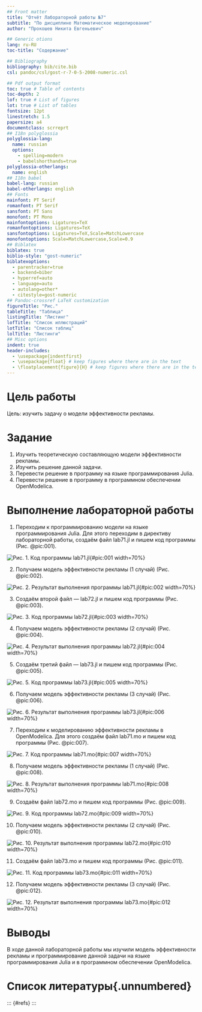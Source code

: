 ```yaml
---
## Front matter
title: "Отчёт Лабораторной работы №7"
subtitle: "По дисциплине Математическое моделирование"
author: "Прокошев Никита Евгеньевич"

## Generic otions
lang: ru-RU
toc-title: "Содержание"

## Bibliography
bibliography: bib/cite.bib
csl: pandoc/csl/gost-r-7-0-5-2008-numeric.csl

## Pdf output format
toc: true # Table of contents
toc-depth: 2
lof: true # List of figures
lot: true # List of tables
fontsize: 12pt
linestretch: 1.5
papersize: a4
documentclass: scrreprt
## I18n polyglossia
polyglossia-lang:
  name: russian
  options:
	- spelling=modern
	- babelshorthands=true
polyglossia-otherlangs:
  name: english
## I18n babel
babel-lang: russian
babel-otherlangs: english
## Fonts
mainfont: PT Serif
romanfont: PT Serif
sansfont: PT Sans
monofont: PT Mono
mainfontoptions: Ligatures=TeX
romanfontoptions: Ligatures=TeX
sansfontoptions: Ligatures=TeX,Scale=MatchLowercase
monofontoptions: Scale=MatchLowercase,Scale=0.9
## Biblatex
biblatex: true
biblio-style: "gost-numeric"
biblatexoptions:
  - parentracker=true
  - backend=biber
  - hyperref=auto
  - language=auto
  - autolang=other*
  - citestyle=gost-numeric
## Pandoc-crossref LaTeX customization
figureTitle: "Рис."
tableTitle: "Таблица"
listingTitle: "Листинг"
lofTitle: "Список иллюстраций"
lotTitle: "Список таблиц"
lolTitle: "Листинги"
## Misc options
indent: true
header-includes:
  - \usepackage{indentfirst}
  - \usepackage{float} # keep figures where there are in the text
  - \floatplacement{figure}{H} # keep figures where there are in the text
---
```


# Цель работы

Цель: изучить задачу о модели эффективности рекламы.

# Задание

1. Изучить теоретическую составляющую модели эффективности рекламы.
2. Изучить решение данной задачи.
3. Перевести решение в программу на языке программирования Julia.
4. Перевести решение в программу в программном обеспечении OpenModelica.

# Выполнение лабораторной работы

1. Переходим к программированию модели на языке программирования Julia. Для этого переходим в директиву лабораторной работы, создаём файл lab71.jl и пишем код программы (Рис. @pic:001).

![Рис. 1. Код программы lab71.jl](image/pic1.png){#pic:001 width=70%}

2. Получаем модель эффективности рекламы (1 случай) (Рис. @pic:002).

![Рис. 2. Результат выполнения программы lab71.jl](image/pic2.png){#pic:002 width=70%}

3. Создаём второй файл — lab72.jl и пишем код программы (Рис. @pic:003).

![Рис. 3. Код программы lab72.jl](image/pic3.png){#pic:003 width=70%}

4. Получаем модель эффективности рекламы (2 случай) (Рис. @pic:004).

![Рис. 4. Результат выполнения программы lab72.jl](image/pic4.png){#pic:004 width=70%}

5. Создаём третий файл — lab73.jl и пишем код программы (Рис. @pic:005).

![Рис. 5. Код программы lab73.jl](image/pic5.png){#pic:005 width=70%}

6. Получаем модель эффективности рекламы (3 случай) (Рис. @pic:006).

![Рис. 6. Результат выполнения программы lab73.jl](image/pic6.png){#pic:006 width=70%}

7. Переходим к моделированию эффективности рекламы в OpenModelica. Для этого создаём файл lab71.mo и пишем код программы (Рис. @pic:007).

![Рис. 7. Код программы lab71.mo](image/pic7.png){#pic:007 width=70%}

8. Получаем модель эффективности рекламы (1 случай) (Рис. @pic:008).

![Рис. 8. Результат выполнения программы lab71.mo](image/pic8.png){#pic:008 width=70%}

9. Cоздаём файл lab72.mo и пишем код программы (Рис. @pic:009).

![Рис. 9. Код программы lab72.mo](image/pic9.png){#pic:009 width=70%}

10. Получаем модель эффективности рекламы (2 случай) (Рис. @pic:010).

![Рис. 10. Результат выполнения программы lab72.mo](image/pic10.png){#pic:010 width=70%}

11. Создаём файл lab73.mo и пишем код программы (Рис. @pic:011).

![Рис. 11. Код программы lab73.mo](image/pic11.png){#pic:011 width=70%}

12. Получаем модель эффективности рекламы (3 случай) (Рис. @pic:012).

![Рис. 12. Результат выполнения программы lab73.mo](image/pic12.png){#pic:012 width=70%}

# Выводы

В ходе данной лабораторной работы мы изучили модель эффективности рекламы и программирование данной задачи на языке программирования Julia и в программном обеспечении OpenModelica.

# Список литературы{.unnumbered}

::: {#refs}
:::
